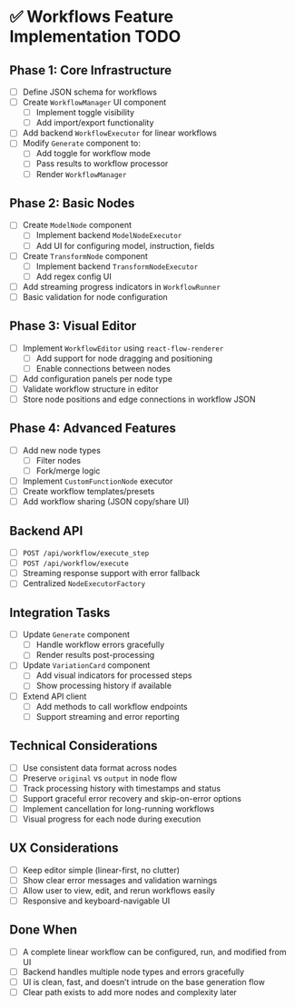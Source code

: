 # ✅ Workflows Feature Implementation TODO

## Phase 1: Core Infrastructure
- [ ] Define JSON schema for workflows
- [ ] Create `WorkflowManager` UI component
  - [ ] Implement toggle visibility
  - [ ] Add import/export functionality
- [ ] Add backend `WorkflowExecutor` for linear workflows
- [ ] Modify `Generate` component to:
  - [ ] Add toggle for workflow mode
  - [ ] Pass results to workflow processor
  - [ ] Render `WorkflowManager`

## Phase 2: Basic Nodes
- [ ] Create `ModelNode` component
  - [ ] Implement backend `ModelNodeExecutor`
  - [ ] Add UI for configuring model, instruction, fields
- [ ] Create `TransformNode` component
  - [ ] Implement backend `TransformNodeExecutor`
  - [ ] Add regex config UI
- [ ] Add streaming progress indicators in `WorkflowRunner`
- [ ] Basic validation for node configuration

## Phase 3: Visual Editor
- [ ] Implement `WorkflowEditor` using `react-flow-renderer`
  - [ ] Add support for node dragging and positioning
  - [ ] Enable connections between nodes
- [ ] Add configuration panels per node type
- [ ] Validate workflow structure in editor
- [ ] Store node positions and edge connections in workflow JSON

## Phase 4: Advanced Features
- [ ] Add new node types
  - [ ] Filter nodes
  - [ ] Fork/merge logic
- [ ] Implement `CustomFunctionNode` executor
- [ ] Create workflow templates/presets
- [ ] Add workflow sharing (JSON copy/share UI)

## Backend API
- [ ] `POST /api/workflow/execute_step`
- [ ] `POST /api/workflow/execute`
- [ ] Streaming response support with error fallback
- [ ] Centralized `NodeExecutorFactory`

## Integration Tasks
- [ ] Update `Generate` component
  - [ ] Handle workflow errors gracefully
  - [ ] Render results post-processing
- [ ] Update `VariationCard` component
  - [ ] Add visual indicators for processed steps
  - [ ] Show processing history if available
- [ ] Extend API client
  - [ ] Add methods to call workflow endpoints
  - [ ] Support streaming and error reporting

## Technical Considerations
- [ ] Use consistent data format across nodes
- [ ] Preserve `original` vs `output` in node flow
- [ ] Track processing history with timestamps and status
- [ ] Support graceful error recovery and skip-on-error options
- [ ] Implement cancellation for long-running workflows
- [ ] Visual progress for each node during execution

## UX Considerations
- [ ] Keep editor simple (linear-first, no clutter)
- [ ] Show clear error messages and validation warnings
- [ ] Allow user to view, edit, and rerun workflows easily
- [ ] Responsive and keyboard-navigable UI

## Done When
- [ ] A complete linear workflow can be configured, run, and modified from UI
- [ ] Backend handles multiple node types and errors gracefully
- [ ] UI is clean, fast, and doesn’t intrude on the base generation flow
- [ ] Clear path exists to add more nodes and complexity later
